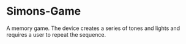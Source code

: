 # Simons-Game

  A memory game.
  The device creates a series of tones and lights and requires a user to repeat the sequence. 
